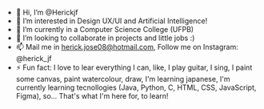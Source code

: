 - 👋 Hi, I’m @Herickjf
- 👀 I’m interested in Design UX/UI and Artificial Intelligence!
- 🌱 I’m currently in a Computer Science College (UFPB)
- 💞️ I’m looking to collaborate in projects and little jobs :)
- 📫 Mail me in herick.jose08@hotmail.com, Follow me on Instagram: @herick_jf
- ⚡ Fun fact: I love to lear everything I can, like, I play guitar, I sing, I paint some canvas, paint watercolour, draw, I'm learning japanese, I'm currently learning tecnollogies (Java, Python, C, HTML, CSS, JavaScript, Figma), so... That's what I'm here for, to learn!
<!---
Herickjf/Herickjf is a ✨ special ✨ repository because its `README.md` (this file) appears on your GitHub profile.
You can click the Preview link to take a look at your changes.
--->
